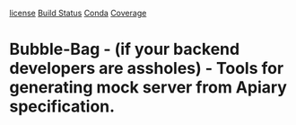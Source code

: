 
[license](https://img.shields.io/github/license/mashape/apistatus.svg)
[Build Status](https://img.shields.io/circleci/project/github/RedSparr0w/node-csgo-parser.svg)
[Conda](https://img.shields.io/conda/pn/conda-forge/python.svg)
[Coverage](63%)

# Bubble-Bag - (if your backend developers are assholes) - Tools for generating mock server from Apiary specification.
